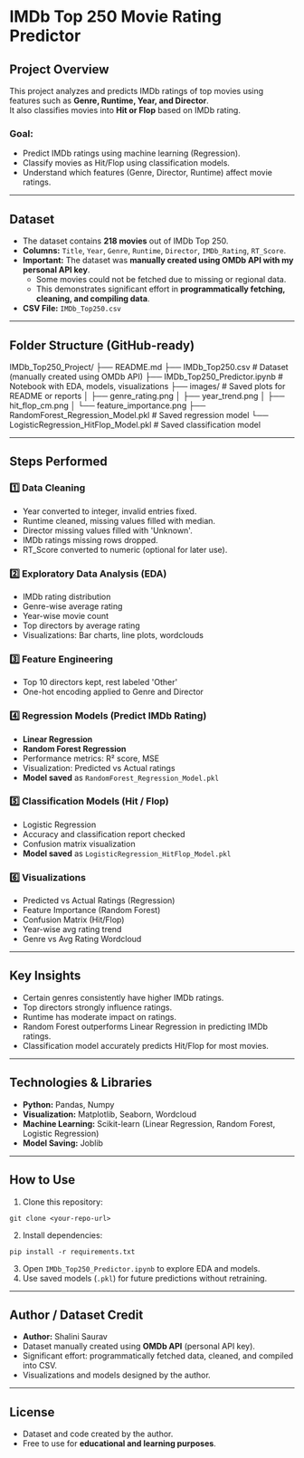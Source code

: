 # IMDb Top 250 Movie Rating Predictor

## Project Overview
This project analyzes and predicts IMDb ratings of top movies using features such as **Genre, Runtime, Year, and Director**.  
It also classifies movies into **Hit or Flop** based on IMDb rating.

### Goal:
- Predict IMDb ratings using machine learning (Regression).  
- Classify movies as Hit/Flop using classification models.  
- Understand which features (Genre, Director, Runtime) affect movie ratings.  

---

## Dataset
- The dataset contains **218 movies** out of IMDb Top 250.  
- **Columns:** `Title`, `Year`, `Genre`, `Runtime`, `Director`, `IMDb_Rating`, `RT_Score`.  
- **Important:** The dataset was **manually created using OMDb API with my personal API key**.  
  - Some movies could not be fetched due to missing or regional data.  
  - This demonstrates significant effort in **programmatically fetching, cleaning, and compiling data**.  
- **CSV File:** `IMDb_Top250.csv`

---

## Folder Structure (GitHub-ready)

IMDb_Top250_Project/
├── README.md
├── IMDb_Top250.csv # Dataset (manually created using OMDb API)
├── IMDb_Top250_Predictor.ipynb # Notebook with EDA, models, visualizations
├── images/ # Saved plots for README or reports
│ ├── genre_rating.png
│ ├── year_trend.png
│ ├── hit_flop_cm.png
│ └── feature_importance.png
├── RandomForest_Regression_Model.pkl # Saved regression model
└── LogisticRegression_HitFlop_Model.pkl # Saved classification model

---

## Steps Performed

### 1️⃣ Data Cleaning
- Year converted to integer, invalid entries fixed.  
- Runtime cleaned, missing values filled with median.  
- Director missing values filled with 'Unknown'.  
- IMDb ratings missing rows dropped.  
- RT_Score converted to numeric (optional for later use).  

### 2️⃣ Exploratory Data Analysis (EDA)
- IMDb rating distribution  
- Genre-wise average rating  
- Year-wise movie count  
- Top directors by average rating  
- Visualizations: Bar charts, line plots, wordclouds  

### 3️⃣ Feature Engineering
- Top 10 directors kept, rest labeled 'Other'  
- One-hot encoding applied to Genre and Director  

### 4️⃣ Regression Models (Predict IMDb Rating)
- **Linear Regression**  
- **Random Forest Regression**  
- Performance metrics: R² score, MSE  
- Visualization: Predicted vs Actual ratings  
- **Model saved** as `RandomForest_Regression_Model.pkl`

### 5️⃣ Classification Models (Hit / Flop)
- Logistic Regression  
- Accuracy and classification report checked  
- Confusion matrix visualization  
- **Model saved** as `LogisticRegression_HitFlop_Model.pkl`  

### 6️⃣ Visualizations
- Predicted vs Actual Ratings (Regression)  
- Feature Importance (Random Forest)  
- Confusion Matrix (Hit/Flop)  
- Year-wise avg rating trend  
- Genre vs Avg Rating Wordcloud  

---

## Key Insights
- Certain genres consistently have higher IMDb ratings.  
- Top directors strongly influence ratings.  
- Runtime has moderate impact on ratings.  
- Random Forest outperforms Linear Regression in predicting IMDb ratings.  
- Classification model accurately predicts Hit/Flop for most movies.  

---

## Technologies & Libraries
- **Python:** Pandas, Numpy  
- **Visualization:** Matplotlib, Seaborn, Wordcloud  
- **Machine Learning:** Scikit-learn (Linear Regression, Random Forest, Logistic Regression)  
- **Model Saving:** Joblib  

---

## How to Use
1. Clone this repository:  
```
git clone <your-repo-url>
```
2. Install dependencies:  
```
pip install -r requirements.txt
```
3. Open `IMDb_Top250_Predictor.ipynb` to explore EDA and models.  
4. Use saved models (`.pkl`) for future predictions without retraining.  

---

## Author / Dataset Credit
- **Author:** Shalini Saurav  
- Dataset manually created using **OMDb API** (personal API key).  
- Significant effort: programmatically fetched data, cleaned, and compiled into CSV.  
- Visualizations and models designed by the author.  

---

## License
- Dataset and code created by the author.  
- Free to use for **educational and learning purposes**.
